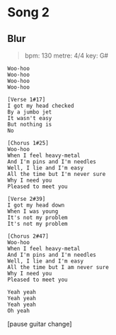 # Song 2

## Blur

> bpm: 130
> metre: 4/4
> key: G#

```text
Woo-hoo
Woo-hoo
Woo-hoo
Woo-hoo

[Verse 1#17]
I got my head checked
By a jumbo jet
It wasn't easy
But nothing is
No

[Chorus 1#25]
Woo-hoo
When I feel heavy-metal
And I'm pins and I'm needles
Well, I lie and I'm easy
All the time but I'm never sure
Why I need you
Pleased to meet you

[Verse 2#39]
I got my head down
When I was young
It's not my problem
It's not my problem

[Chorus 2#47]
Woo-hoo
When I feel heavy-metal
And I'm pins and I'm needles
Well, I lie and I'm easy
All the time but I am never sure
Why I need you
Pleased to meet you

Yeah yeah
Yeah yeah
Yeah yeah
Oh yeah
```

[pause guitar change]

<!-- Verified -->
